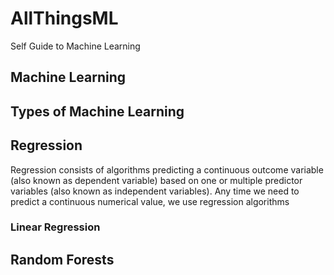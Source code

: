 # AllThingsML
Self Guide to Machine Learning

## Machine Learning

## Types of Machine Learning

## Regression
Regression consists of algorithms predicting a continuous outcome variable (also known as dependent variable) based on one or multiple predictor variables (also known as independent variables).
Any time we need to predict a continuous numerical value, we use regression algorithms

### Linear Regression

## Random Forests 
